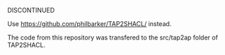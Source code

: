 DISCONTINUED

Use https://github.com/philbarker/TAP2SHACL/ instead.

The code from this repository was transfered to the src/tap2ap folder of TAP2SHACL.

